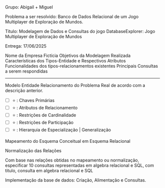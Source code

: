 Grupo: Abigail + Miguel

Problema a ser resolvido: Banco de Dados Relacional de um Jogo Multiplayer de Exploração de Mundos.

Título: Modelagem de Dados e Consultas do jogo DatabaseExplorer: Jogo Multiplayer de Exploração de Mundos

Entrega: 17/06/2025

Nome da Empresa Fictícia
Objetivos da Modelagem Realizada
Características dos Tipos-Entidade e Respectivos Atributos
Funcionalidades dos tipos-relacionamentos existentes
Principais Consultas a serem respondidas

---

Modelo Entidade Relacionamento do Problema Real de acordo com a descrição anterior.
- [ ] ⭐ : Chaves Primárias
- [ ] ⭐ : Atributos de Relacionamento
- [ ] ⭐ : Restrições de Cardinalidade
- [ ] ⭐ : Restrições de Participação
- [ ] ⭐ : Hierarquia de Especialização | Generalização

Mapeamento do Esquema Conceitual em Esquema Relacional

Normalização das Relações

Com base nas relações obtidas no mapeamento ou normalização, especificar 10 consultas representadas em algebra relacional e SQL, com titulo, consulta em algebra relacional e SQL

Implementação da base de dados: Criação, Alimentação e Consultas.